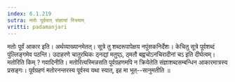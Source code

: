 ```yaml
---
index: 6.1.219
sutra: मतोः पूर्वमात्‌ संज्ञायां स्त्रियाम्‌
vritti: padamanjari
---
```


 मतोः पूर्वं आकार इति। अर्थव्याख्यानमेतत्। सूत्रे तु शब्दरूपापेक्षय नपुंसकनिर्देशः। केचितु सूत्रे पूर्वशब्दं पुंल्लिङ्गमेव पठन्ति। उदाहरणे चातुरथिकः ठ्नद्यां मतुप्ऽ, ठ्मतौ बह्वचोऽनचिरादीनां चऽ इति दीर्घत्वम्। मतोरिति किम् ? गवादिनीति। मतोरित्यस्मिन्नसति पूर्वग्रहणमपि न क्रियेतेति संज्ञाशब्दसम्बन्धिन आकारमात्रस्य प्रसङ्गः। पूर्वग्रहणं मतोरनन्तरस्य पूर्वस्य यथा स्यात्, इह मा भूत्--सानुमतीति ॥